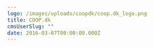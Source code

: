 ```yaml
---
logo: /images/uploads/coopdk/coop.dk_logo.png
title: COOP.dk
cmsUserSlug: ""
date: 2016-03-07T00:00:00.000Z
---
```


